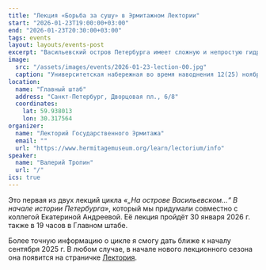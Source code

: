 ```yaml
---
title: "Лекция «Борьба за сушу» в Эрмитажном Лектории"
start: "2026-01-23T19:00:00+03:00"
end: "2026-01-23T20:30:00+03:00"
tags: events
layout: layouts/events-post
excerpt: "Васильевский остров Петербурга имеет сложную и непростую гидрографическую историю. В одних местах первые василеостровцы справляли русла рек и рыли каналы, а в других, наоборот, подсыпали и укрепляли берега, отвоёвывая у невских вод пространство для жизни. О борьбе василеостровцев с водной стихией в первые десятилетия после основания города мы и поговорим на нашей лекции..."
image:
  src: "/assets/images/events/2026-01-23-lection-00.jpg"
  caption: "Университетская набережная во время наводнения 12(25) ноября 1903 года. Фото ателье Карла Буллы. Источник: <a href=\"https://pastvu.com/p/212671\">pastvu.com</a>"
location:
  name: "Главный штаб"
  address: "Санкт-Петербург, Дворцовая пл., 6/8"
  coordinates:
    lat: 59.938013
    lon: 30.317564
organizer:
  name: "Лекторий Государственного Эрмитажа"
  email: ""
  url: "https://www.hermitagemuseum.org/learn/lectorium/info"
speaker:
  name: "Валерий Тропин"
  url: "/"
ics: true
---
```


Это первая из двух лекций цикла <cite>«„На острове Васильевском…“ В начале истории Петербурга»</cite>, который мы придумали совместно с коллегой Екатериной Андреевой. Её лекция пройдёт 30 января 2026 г. также в 19 часов в Главном штабе.

Более точную информацию о цикле я смогу дать ближе к началу сентября 2025 г. В любом случае, в начале нового лекционного сезона она появится на страничке [Лектория](https://www.hermitagemuseum.org/learn/lectorium/info "Информация о лекциях в Эрмитажном Лектории").
